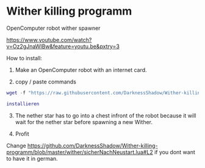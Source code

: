 # Wither killing programm
OpenComputer robot wither spawner

https://www.youtube.com/watch?v=Oz2gJnaWIBw&feature=youtu.be&pxtry=3

How to install:

1) Make an OpenComputer robot with an internet card.

2) copy / paste commands

```lua
wget -f "https://raw.githubusercontent.com/DarknessShadow/Wither-killing-programm/master/installieren.lua" installieren.lua

installieren
```
3) The nether star has to go into a chest infront of the robot because it will wait for the nether star before spawning a new Wither.

4) Profit

Change https://github.com/DarknessShadow/Wither-killing-programm/blob/master/wither/sicherNachNeustart.lua#L2 if you dont want to have it in german.
